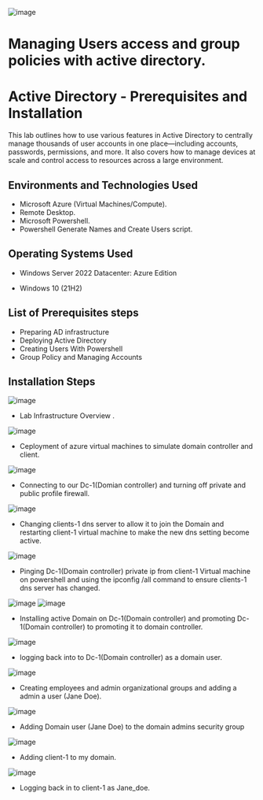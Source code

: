 ![image](https://github.com/user-attachments/assets/4ebcafe1-4002-49e1-9961-38af716d541c)

# Managing Users access and group policies with active directory.

<h1>Active Directory - Prerequisites and Installation</h1>
This lab outlines how to use various features in Active Directory to centrally manage thousands of user accounts in one place—including accounts, passwords, permissions, and more. It also covers how to manage devices at scale and control access to resources across a large environment.



<h2>Environments and Technologies Used</h2>

- Microsoft Azure (Virtual Machines/Compute).
- Remote Desktop.
- Microsoft Powershell.
- Powershell Generate Names and Create Users script.


<h2>Operating Systems Used </h2>

- Windows Server 2022 Datacenter: Azure Edition

- Windows 10</b> (21H2)

<h2>List of Prerequisites steps</h2>


- Preparing AD infrastructure 
- Deploying Active Directory
- Creating Users With Powershell
- Group Policy and Managing  Accounts


<h2>Installation Steps</h2>

![image](https://github.com/user-attachments/assets/15c0c796-7775-4e8c-bfe2-e7ba4037c9a1)

- Lab Infrastructure Overview .

![image](https://github.com/user-attachments/assets/c65c202c-9ea3-4e44-8517-62b7305fda6f)

- Ceployment of azure virtual machines to simulate domain controller and client.

![image](https://github.com/user-attachments/assets/58114f46-5efa-401b-a306-975f5ca806ab)

- Connecting to our Dc-1(Domian controller) and turning off private and public profile firewall.

![image](https://github.com/user-attachments/assets/155a385c-fd35-44dd-972d-5f46cceb8f40)

- Changing clients-1 dns server to allow it to join the Domain and restarting client-1 virtual machine to make the new dns setting become active.

![image](https://github.com/user-attachments/assets/72b85307-b32d-4f3a-b06f-cc263b2cc6ce)

- Pinging Dc-1(Domain controller) private ip from client-1 Virtual machine on powershell and using the ipconfig /all command to ensure clients-1 dns server has changed.

![image](https://github.com/user-attachments/assets/75c2fcd5-fe85-41eb-9eef-cd234fc3f830)    ![image](https://github.com/user-attachments/assets/f66001b0-58c0-4a02-bc63-e547673d690c)

- Installing active Domain on Dc-1(Domain controller) and promoting Dc-1(Domain controller) to promoting it to domain controller.

![image](https://github.com/user-attachments/assets/718d379b-f7ec-4757-8835-418ff2852e60)

- logging back into to Dc-1(Domain controller) as a domain user.

![image](https://github.com/user-attachments/assets/a25efc35-9fcc-4057-a1c1-fdc42bd4d398)

- Creating employees and admin organizational groups and adding a admin a user (Jane Doe).

![image](https://github.com/user-attachments/assets/81d99887-bcf2-4886-b145-f34aaadfad7d)

- Adding Domain user (Jane Doe) to the domain admins security group

![image](https://github.com/user-attachments/assets/c7dfcce6-27a1-4f57-a5f1-9a27c9589249)

- Adding client-1 to my domain.

![image](https://github.com/user-attachments/assets/2fa4f754-b807-4c86-b5e6-bc9c5218481c)

- Logging back in to client-1 as Jane_doe.
